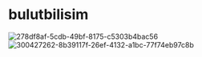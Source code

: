﻿# bulutbilisim
![278df8af-5cdb-49bf-8175-c5303b4bac56](https://github.com/ozbekyunus/odevbulutbilisim/assets/153743810/b7d4427b-1e99-46c6-b40b-9682d9cbb1a8)
![300427262-8b39117f-26ef-4132-a1bc-77f74eb97c8b](https://github.com/ozbekyunus/odevbulutbilisim/assets/153743810/a2a8f893-48e0-4d7c-a649-5d73841fa5df)
